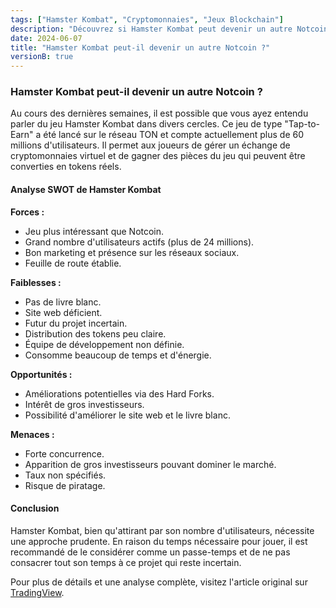 ```yaml
---
tags: ["Hamster Kombat", "Cryptomonnaies", "Jeux Blockchain"]
description: "Découvrez si Hamster Kombat peut devenir un autre Notcoin avec une analyse détaillée de ses forces, faiblesses, opportunités et menaces."
date: 2024-06-07
title: "Hamster Kombat peut-il devenir un autre Notcoin ?"
versionB: true
---
```


### Hamster Kombat peut-il devenir un autre Notcoin ?

Au cours des dernières semaines, il est possible que vous ayez entendu parler du jeu Hamster Kombat dans divers cercles. Ce jeu de type "Tap-to-Earn" a été lancé sur le réseau TON et compte actuellement plus de 60 millions d'utilisateurs. Il permet aux joueurs de gérer un échange de cryptomonnaies virtuel et de gagner des pièces du jeu qui peuvent être converties en tokens réels.

#### Analyse SWOT de Hamster Kombat

**Forces :**
- Jeu plus intéressant que Notcoin.
- Grand nombre d'utilisateurs actifs (plus de 24 millions).
- Bon marketing et présence sur les réseaux sociaux.
- Feuille de route établie.

**Faiblesses :**
- Pas de livre blanc.
- Site web déficient.
- Futur du projet incertain.
- Distribution des tokens peu claire.
- Équipe de développement non définie.
- Consomme beaucoup de temps et d'énergie.

**Opportunités :**
- Améliorations potentielles via des Hard Forks.
- Intérêt de gros investisseurs.
- Possibilité d'améliorer le site web et le livre blanc.

**Menaces :**
- Forte concurrence.
- Apparition de gros investisseurs pouvant dominer le marché.
- Taux non spécifiés.
- Risque de piratage.

#### Conclusion

Hamster Kombat, bien qu'attirant par son nombre d'utilisateurs, nécessite une approche prudente. En raison du temps nécessaire pour jouer, il est recommandé de le considérer comme un passe-temps et de ne pas consacrer tout son temps à ce projet qui reste incertain.

Pour plus de détails et une analyse complète, visitez l'article original sur [TradingView](https://www.tradingview.com/chart/NOTUSDT/YTLfE9QG-Can-Hamster-Kombat-become-another-Notcoin-NOT/).